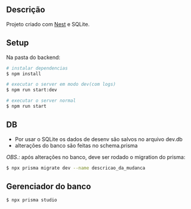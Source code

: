 ## Descrição

Projeto criado com [Nest](https://github.com/nestjs/nest) e SQLite.

## Setup
Na pasta do backend:

```bash
# instalar dependencias
$ npm install

# executar o server em modo dev(com logs)
$ npm run start:dev

# executar o server normal 
$ npm run start
```

## DB
- Por usar o SQLite os dados de desenv são salvos no arquivo dev.db 
- alterações do banco são feitas no schema.prisma


*OBS.:* após alterações no banco, deve ser rodado o migration do prisma:

```bash
$ npx prisma migrate dev --name descricao_da_mudanca
```

## Gerenciador do banco
```bash
$ npx prisma studio
```